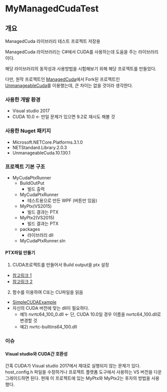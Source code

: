 # MyManagedCudaTest


## 개요
ManagedCuda 라이브러리 테스트 프로젝트 저장용

ManagedCuda 라이브러리는 C#에서 CUDA를 사용하는데 도움을 주는 라이브러리이다.

해당 라이브러리의 동작성과 사용방법을 시험해보기 위해 해당 프로젝트를 만들었다.

다만, 원작 프로젝트인 [ManagedCuda](http://kunzmi.github.io/managedCuda/)에서 Fork된 프로젝트인 [UnmanageableCuda](https://github.com/kaby76/managedCuda)를 이용했는데, 큰 차이는 없을 것이라 생각한다.



### 사용한 개발 환경
- Visual studio 2017
- CUDA 10.0 ← 만일 문제가 있으면 9.2로 재시도 해볼 것



### 사용한 Nuget 패키지
- Microsoft.NETCore.Platforms.3.1.0
- NETStandard.Library.2.0.3
- UnmanageableCuda.10.130.1



### 프로젝트 기본 구조
- MyCudaPtxRunner
  - BuildOutPut
    - 빌드 출력
  - MyCudaPtxRunner
    - 테스트용으로 만든 WPF (버튼만 있음)
  - MyPtx(VS2015)
    - 빌드 결과는 PTX
  - MyPtx2(VS2015)
    - 빌드 결과는 PTX
  - packages
    - 라이브러리 dll
  - MyCudaPtxRunner.sln



#### PTX파일 만들기
1. CUDA프로젝트를 만들어서 Build output을 ptx 설정
  - [참고링크 1](https://blog.naver.com/pkk1113/221362455788)
  - [참고링크 2](https://blog.naver.com/pjm2108/220269762506)
2. 함수를 이용하여 C또는 CU파일을 읽음
  - [SimpleCUDAExample](https://github.com/mgravell/SimpleCUDAExample)
  - 자신의 CUDA 버전에 맞는 dll이 필요하다.
    - 예1) nvrtc64_100_0.dll ← 단, CUDA 10.0일 경우 이름을 nvrtc64_100.dll로 변경할 것
    - 예2) nvrtc-builtins64_100.dll



### 이슈
#### Visual studio와 CUDA간 호환성
간혹 CUDA가 Visual studio 2017에서 제대로 실행되지 않는 문제가 있다.
host_config.h 파일을 수정하거나 프로젝트 플랫폼 도구에서 사용하는 VS 버전을 다운그레이드하면 된다.
현재 이 프로젝트에 있는 MyPtx와 MyPtx2는 후자의 방법을 사용했다.

####
